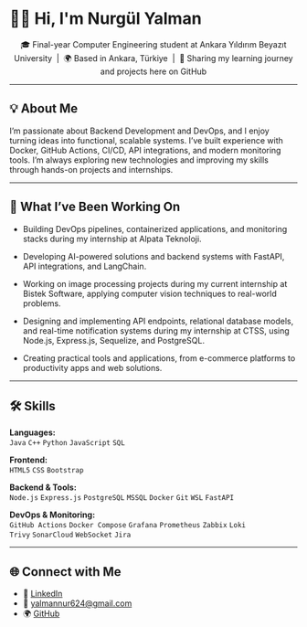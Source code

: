 # 👩‍💻 Hi, I'm Nurgül Yalman

<p align="center">
  🎓 Final-year Computer Engineering student at Ankara Yıldırım Beyazıt University &nbsp;|&nbsp;
  🌍 Based in Ankara, Türkiye &nbsp;|&nbsp;
  💬 Sharing my learning journey and projects here on GitHub
</p>


---

## 💡 About Me

I’m passionate about Backend Development and DevOps, and I enjoy turning ideas into functional, scalable systems.
I’ve built experience with Docker, GitHub Actions, CI/CD, API integrations, and modern monitoring tools. I’m always exploring new technologies and improving my skills through hands-on projects and internships.

---

## 🚀 What I’ve Been Working On

- Building DevOps pipelines, containerized applications, and monitoring stacks during my internship at Alpata Teknoloji.

- Developing AI-powered solutions and backend systems with FastAPI, API integrations, and LangChain.

- Working on image processing projects during my current internship at Bistek Software, applying computer vision techniques to real-world problems.

- Designing and implementing API endpoints, relational database models, and real-time notification systems during my internship at CTSS, using Node.js, Express.js, Sequelize, and PostgreSQL.

- Creating practical tools and applications, from e-commerce platforms to productivity apps and web solutions.

---

## 🛠 Skills

**Languages:**  
`Java` `C++` `Python` `JavaScript` `SQL`

**Frontend:**  
`HTML5` `CSS` `Bootstrap` 

**Backend & Tools:**  
`Node.js` `Express.js` `PostgreSQL` `MSSQL` `Docker` `Git` `WSL` `FastAPI` 

**DevOps & Monitoring:**  
`GitHub Actions` `Docker Compose` `Grafana` `Prometheus` `Zabbix` `Loki`  
`Trivy` `SonarCloud` `WebSocket` `Jira`

---

## 🌐 Connect with Me

- 💼 [LinkedIn](https://www.linkedin.com/in/nurgül-yalman)
- 📧 yalmannur624@gmail.com
- 🌍 [GitHub](https://github.com/codeby-nurgul)

